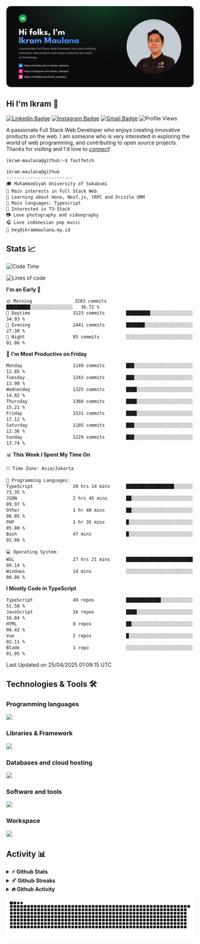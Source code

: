 ![IkramBanner](ikrambanner.png)

## Hi I'm Ikram 👋

[![Linkedin Badge](https://img.shields.io/badge/-ikram--maulana-blue?style=flat&logo=Linkedin&logoColor=white&link=https://links.ikrammaulana.my.id/s/linkedin)](https://links.ikrammaulana.my.id/s/linkedin)
[![Instagram Badge](https://img.shields.io/badge/-@ikram__maulana-purple?style=flat&logo=instagram&logoColor=white&link=https://links.ikrammaulana.my.id/s/instagram)](https://links.ikrammaulana.my.id/s/instagram)
[![Gmail Badge](https://img.shields.io/badge/-ikrammaulana-c14438?style=flat&logo=Gmail&logoColor=white&link=https://links.ikrammaulana.my.id/s/email)](mailto:hey@ikram.is-a.dev)
![Profile Views](https://komarev.com/ghpvc/?username=Ikram-Maulana)

A passionate Full Stack Web Developer who enjoys creating innovative products on the web. I am someone who is very interested in exploring the world of web programming, and contributing to open source projects. Thanks for visiting and I'd love to [connect](https://links.ikrammaulana.my.id/s/linkedin)!

```console
ikram-maulana@github:~$ fastfetch
```

```console
ikram-maulana@github
-------------------------
🎓 Muhammadiyah University of Sukabumi
🔎 Main interests in Full Stack Web
🌱 Learning about Hono, Next.js, tRPC and Drizzle ORM
🌟 Main languages: Typescript
🚩 Interested in T3-Stack
📷 Love photography and videography
🎧 Love indonesian pop music
📧 hey@ikrammaulana.my.id
```

## Stats 📈

<!--START_SECTION:waka-->
![Code Time](http://img.shields.io/badge/Code%20Time-2%2C561%20hrs%2056%20mins-blue)

![Lines of code](https://img.shields.io/badge/From%20Hello%20World%20I%27ve%20Written-13.6%20million%20lines%20of%20code-blue)

**I'm an Early 🐤** 

```text
🌞 Morning                3283 commits        █████████░░░░░░░░░░░░░░░░   36.71 % 
🌆 Daytime                3123 commits        █████████░░░░░░░░░░░░░░░░   34.93 % 
🌃 Evening                2441 commits        ███████░░░░░░░░░░░░░░░░░░   27.30 % 
🌙 Night                  95 commits          ░░░░░░░░░░░░░░░░░░░░░░░░░   01.06 % 
```
📅 **I'm Most Productive on Friday** 

```text
Monday                   1149 commits        ███░░░░░░░░░░░░░░░░░░░░░░   12.85 % 
Tuesday                  1243 commits        ███░░░░░░░░░░░░░░░░░░░░░░   13.90 % 
Wednesday                1325 commits        ████░░░░░░░░░░░░░░░░░░░░░   14.82 % 
Thursday                 1360 commits        ████░░░░░░░░░░░░░░░░░░░░░   15.21 % 
Friday                   1531 commits        ████░░░░░░░░░░░░░░░░░░░░░   17.12 % 
Saturday                 1105 commits        ███░░░░░░░░░░░░░░░░░░░░░░   12.36 % 
Sunday                   1229 commits        ███░░░░░░░░░░░░░░░░░░░░░░   13.74 % 
```


📊 **This Week I Spent My Time On** 

```text
🕑︎ Time Zone: Asia/Jakarta

💬 Programming Languages: 
TypeScript               20 hrs 14 mins      ██████████████████░░░░░░░   73.35 % 
JSON                     2 hrs 45 mins       ██░░░░░░░░░░░░░░░░░░░░░░░   09.97 % 
Other                    1 hr 40 mins        ██░░░░░░░░░░░░░░░░░░░░░░░   06.05 % 
PHP                      1 hr 35 mins        █░░░░░░░░░░░░░░░░░░░░░░░░   05.80 % 
Bash                     47 mins             █░░░░░░░░░░░░░░░░░░░░░░░░   02.86 % 

💻 Operating System: 
WSL                      27 hrs 21 mins      █████████████████████████   99.14 % 
Windows                  14 mins             ░░░░░░░░░░░░░░░░░░░░░░░░░   00.86 % 
```

**I Mostly Code in TypeScript** 

```text
TypeScript               49 repos            █████████████░░░░░░░░░░░░   51.58 % 
JavaScript               16 repos            ████░░░░░░░░░░░░░░░░░░░░░   16.84 % 
HTML                     8 repos             ██░░░░░░░░░░░░░░░░░░░░░░░   08.42 % 
Vue                      2 repos             █░░░░░░░░░░░░░░░░░░░░░░░░   02.11 % 
Blade                    1 repo              ░░░░░░░░░░░░░░░░░░░░░░░░░   01.05 % 
```




 Last Updated on 25/04/2025 01:09:15 UTC
<!--END_SECTION:waka-->

## Technologies & Tools 🛠️

### Programming languages

<a href="https://skillicons.dev">
<img src="https://skillicons.dev/icons?i=html,css,sass,js,ts,php,py" />
</a>

### Libraries & Framework

<a href="https://skillicons.dev">
<img src="https://skillicons.dev/icons?i=react,vue,next,laravel,express,tailwind,bootstrap">
</a>

### Databases and cloud hosting

<a href="https://skillicons.dev">
<img src="https://skillicons.dev/icons?i=sqlite,mysql,postgresql,redis,vercel,cloudflare" />
</a>

### Software and tools

<a href="https://skillicons.dev">
<img src="https://skillicons.dev/icons?i=github,vscode,postman,figma&perline=11" />
</a>

### Workspace

<a href="https://skillicons.dev">
<img src="https://skillicons.dev/icons?i=apple,ubuntu,windows&perline=11" />
</a>

## Activity 📊

<details>
  <summary><b>⚡ Github Stats</b></summary>

  <br />
  <img height="180em" src="https://github-readme-stats-eight-theta.vercel.app/api?username=ikram-maulana&show_icons=true&hide_border=true&&count_private=true&include_all_commits=true" />
  <img height="180em" src="https://github-readme-stats-eight-theta.vercel.app/api/top-langs/?username=ikram-maulana&show_icons=true&hide_border=true&layout=compact&langs_count=8"/>
</details>

<details>
  <summary><b>☄️ Github Streaks</b></summary>

  <br />
  <img height="180em" src="https://github-readme-streak-stats.herokuapp.com/?user=ikram-maulana&hide_border=true" />
</details>

<details>
  <summary><b>🔥 Github Activity</b></summary>

  <br />
  <img height="180em" src="https://github-readme-activity-graph.vercel.app/graph?username=ikram-maulana&theme=github-light" />
</details>

![snake gif](https://github.com/ikram-maulana/ikram-maulana/blob/output/github-snake.svg)
